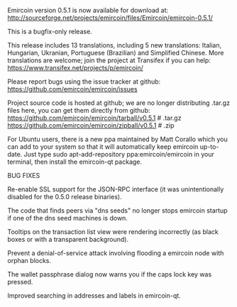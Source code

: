 Emircoin version 0.5.1 is now available for download at:
http://sourceforge.net/projects/emircoin/files/Emircoin/emircoin-0.5.1/

This is a bugfix-only release.

This release includes 13 translations, including 5 new translations:
Italian, Hungarian, Ukranian, Portuguese (Brazilian) and Simplified Chinese.
More translations are welcome; join the project at Transifex if you can help:
https://www.transifex.net/projects/p/emircoin/

Please report bugs using the issue tracker at github:
https://github.com/emircoin/emircoin/issues

Project source code is hosted at github; we are no longer
distributing .tar.gz files here, you can get them
directly from github:
https://github.com/emircoin/emircoin/tarball/v0.5.1  # .tar.gz
https://github.com/emircoin/emircoin/zipball/v0.5.1  # .zip

For Ubuntu users, there is a new ppa maintained by Matt Corallo which
you can add to your system so that it will automatically keep
emircoin up-to-date.  Just type
sudo apt-add-repository ppa:emircoin/emircoin
in your terminal, then install the emircoin-qt package.


BUG FIXES

Re-enable SSL support for the JSON-RPC interface (it was unintentionally
disabled for the 0.5.0 release binaries).

The code that finds peers via "dns seeds" no longer stops emircoin startup
if one of the dns seed machines is down.

Tooltips on the transaction list view were rendering incorrectly (as black boxes
or with a transparent background).

Prevent a denial-of-service attack involving flooding a emircoin node with
orphan blocks.

The wallet passphrase dialog now warns you if the caps lock key was pressed.

Improved searching in addresses and labels in emircoin-qt.
